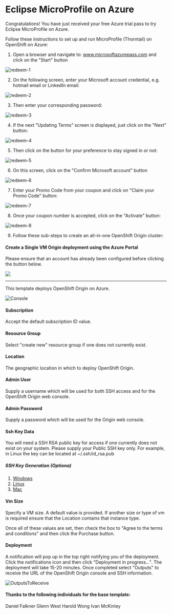 # Eclipse MicroProfile on Azure

Congratulations! You have just received your free Azure trial pass to try Eclipse MicroProfile on Azure.

Follow these instructions to set up and run MicroProfile (Thorntail) on OpenShift on Azure:

1. Open a browser and navigate to: www.microsoftazurepass.com and click on the "Start" button

![redeem-1](images/1_RedeemFreeAzureCreditsStart.png)

2. On the following screen, enter your Microsoft account credential, e.g. hotmail email or LinkedIn email:

![redeem-2](images/2_RedeemMSLogin.png)

3. Then enter your corresponding password:

![redeem-3](images/3_RedeemEnterPass.png)

4. If the next "Updating Terms" screen is displayed, just click on the "Next" button:

![redeem-4](images/4_RedeemUpdatingTerms.png)

5. Then click on the button for your preference to stay signed in or not:

![redeem-5](images/5_RedeemStaySignedIn.png)

6. On this screen, click on the "Confirm Microsoft account" button

![redeem-6](images/6_RedeemConfirmMSacct.png)

7. Enter your Promo Code from your coupon and click on "Claim your Promo Code" button:

![redeem-7](images/7_RedeemEnterPromoCode.png)

8. Once your coupon number is accepted, click on the "Activate" button:

![redeem-8](images/8_RedeemThankYouAndActivate.png)

9. Follow these sub-steps to create an all-in-one OpenShift Origin cluster:
#### Create a Single VM Origin deployment using the Azure Portal
Please ensure that an account has already been configured before clicking the button below.


<a href="https://portal.azure.com/#create/Microsoft.Template/uri/https%3A%2F%2Fraw.githubusercontent.com%2Fcealsair%2FMicroProfileOnAzure%2Fmaster%2Fallinone.json" target="_blank">
    <img src="http://azuredeploy.net/deploybutton.png"/>
</a>

------

This template deploys OpenShift Origin on Azure.

![Console](images/parameters.png)


#### Subscription
Accept the default subscription ID value.

#### Resource Group
Select "create new" resource group if one does not currently exist.

#### Location
The geographic location in which to deploy OpenShift Origin.

#### Admin User
Supply a username which will be used for both SSH access and for the OpenShift Origin web console.

#### Admin Password
Supply a password which will be used for the Origin web console.

#### Ssh Key Data
You will need a SSH RSA public key for access if one currently does not exist on your system. Please supply your Public SSH key only. 
For example, in Linux the key can be located at ~/.ssh/id_rsa.pub

##### SSH Key Generation (Optiona)

1. [Windows](ssh_windows.md)
2. [Linux](ssh_linux.md)
3. [Mac](ssh_mac.md)

#### Vm Size
Specify a VM size. A default value is provided. If another size or type of vm is required ensure that the Location contains that instance type.

Once all of these values are set, then check the box to "Agree to the terms and conditions" and then click the Purchase button.

#### Deployment
A notification will pop up in the top right notifying you of the deployment. Click the notifications icon and then click "Deployment in progress...". The deployment will take 15-20 minutes. Once completed select "Outputs" to receive the URL of the OpenShift Origin console and SSH information.

![OutputsToReceive](images/outputs.png)

#### Thanks to the following individuals for the base template:
Daniel Falkner
Glenn West
Harold Wong
Ivan McKinley
